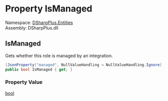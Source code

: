 # Property IsManaged

Namespace: [DSharpPlus.Entities](DSharpPlus.Entities.md)  
Assembly: DSharpPlus.dll

## <a id="DSharpPlus_Entities_DiscordRole_IsManaged"></a>IsManaged

Gets whether this role is managed by an integration.

```csharp
[JsonProperty("managed", NullValueHandling = NullValueHandling.Ignore)]
public bool IsManaged { get; }
```

### Property Value

[bool](https://learn.microsoft.com/dotnet/api/system.boolean)

